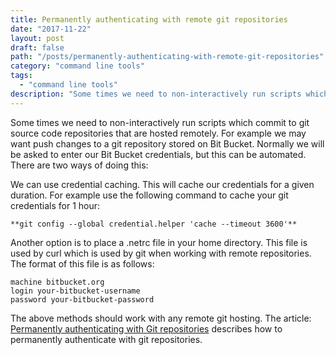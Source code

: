 ```yaml
---
title: Permanently authenticating with remote git repositories
date: "2017-11-22"
layout: post
draft: false
path: "/posts/permanently-authenticating-with-remote-git-repositories"
category: "command line tools"
tags:
  - "command line tools"
description: "Some times we need to non-interactively run scripts which commit to git source code repositories that are hosted remotely. For example we may want push changes to a git repository stored on Bit Bucket. Normally we will be asked to enter our Bit Bucket credentials, but this can be automated. There are two ways of doing this:"
---
```


Some times we need to non-interactively run scripts which commit to git source code repositories that are hosted remotely. For example we may want push changes to a git repository stored on Bit Bucket. Normally we will be asked to enter our Bit Bucket credentials, but this can be automated. There are two ways of doing this:

We can use credential caching. This will cache our credentials for a given duration. For example use the following command to cache your git credentials for 1 hour:

```
**git config --global credential.helper 'cache --timeout 3600'**
```

Another option is to place a .netrc file in your home directory. This file is used by curl which is used by git when working with remote repositories. The format of this file is as follows:

```
machine bitbucket.org
login your-bitbucket-username
password your-bitbucket-password
```

The above methods should work with any remote git hosting. The article: [Permanently authenticating with Git repositories](https://confluence.atlassian.com/bitbucketserver/permanently-authenticating-with-git-repositories-776639846.html) describes how to permanently authenticate with git repositories.
